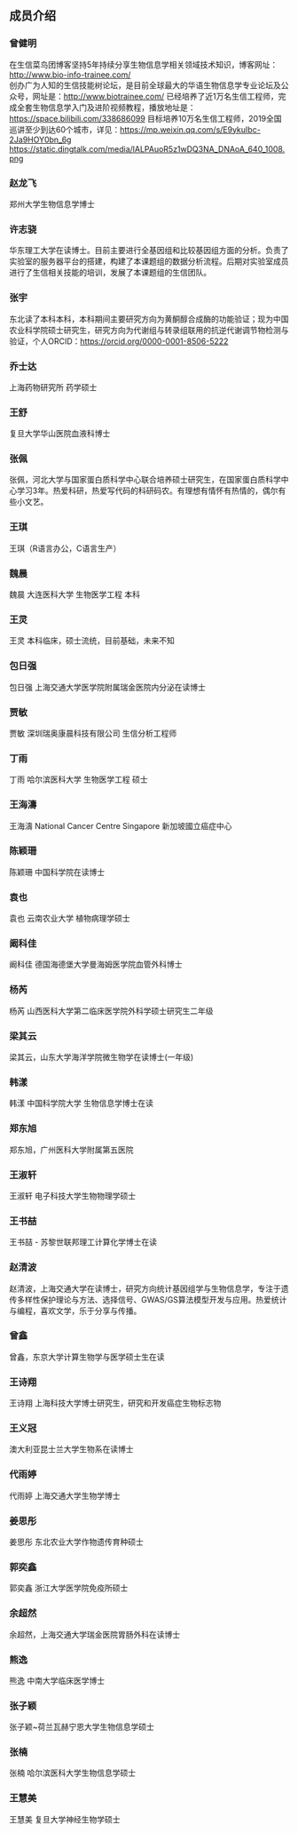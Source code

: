 ## 成员介绍  
### 曾健明  
在生信菜鸟团博客坚持5年持续分享生物信息学相关领域技术知识，博客网址：http://www.bio-info-trainee.com/  
创办广为人知的生信技能树论坛，是目前全球最大的华语生物信息学专业论坛及公众号，网址是：http://www.biotrainee.com/ 
已经培养了近1万名生信工程师，完成全套生物信息学入门及进阶视频教程，播放地址是：https://space.bilibili.com/338686099 
目标培养10万名生信工程师，2019全国巡讲至少到达60个城市，详见：https://mp.weixin.qq.com/s/E9ykuIbc-2Ja9HOY0bn_6g  
https://static.dingtalk.com/media/lALPAuoR5z1wDQ3NA_DNAoA_640_1008.png
  
### 赵龙飞  
郑州大学生物信息学博士  
### 许志骁  
华东理工大学在读博士。目前主要进行全基因组和比较基因组方面的分析。负责了实验室的服务器平台的搭建，构建了本课题组的数据分析流程。后期对实验室成员进行了生信相关技能的培训，发展了本课题组的生信团队。  
### 张宇  
东北读了本科本科，本科期间主要研究方向为黄酮醇合成酶的功能验证；现为中国农业科学院硕士研究生，研究方向为代谢组与转录组联用的抗逆代谢调节物检测与验证，个人ORCID：https://orcid.org/0000-0001-8506-5222  
### 乔士达  
上海药物研究所 药学硕士  
### 王舒  
复旦大学华山医院血液科博士  
### 张佩  
张佩，河北大学与国家蛋白质科学中心联合培养硕士研究生，在国家蛋白质科学中心学习3年。热爱科研，热爱写代码的科研码农。有理想有情怀有热情的，偶尔有些小文艺。  
### 王琪  
王琪（R语言办公，C语言生产）  
### 魏晨  
魏晨 大连医科大学 生物医学工程 本科  
### 王灵  
王灵 本科临床，硕士流统，目前基础，未来不知  
### 包日强  
包日强 上海交通大学医学院附属瑞金医院内分泌在读博士  
### 贾敏  
贾敏 深圳瑞奥康晨科技有限公司 生信分析工程师  
### 丁雨  
丁雨 哈尔滨医科大学 生物医学工程 硕士  
### 王海濤  
王海濤 National Cancer Centre Singapore 新加坡國立癌症中心  
### 陈颖珊  
陈颖珊 中国科学院在读博士  
### 袁也  
袁也  云南农业大学   植物病理学硕士  
### 阚科佳  
阚科佳 德国海德堡大学曼海姆医学院血管外科博士  
### 杨芮  
杨芮 山西医科大学第二临床医学院外科学硕士研究生二年级  
### 梁其云  
梁其云，山东大学海洋学院微生物学在读博士(一年级)  
### 韩漾  
韩漾 中国科学院大学 生物信息学博士在读  
### 郑东旭  
郑东旭，广州医科大学附属第五医院  
### 王淑轩  
王淑轩 电子科技大学生物物理学硕士  
### 王书喆  
王书喆 - 苏黎世联邦理工计算化学博士在读  
### 赵清波  
赵清波，上海交通大学在读博士，研究方向统计基因组学与生物信息学，专注于遗传多样性保护理论与方法、选择信号、GWAS/GS算法模型开发与应用。热爱统计与编程，喜欢文学，乐于分享与传播。  
### 曾鑫  
曾鑫，东京大学计算生物学与医学硕士生在读  
### 王诗翔  
王诗翔 上海科技大学博士研究生，研究和开发癌症生物标志物  
### 王义冠  
澳大利亚昆士兰大学生物系在读博士  
### 代雨婷  
代雨婷 上海交通大学生物学博士  
### 姜思彤  
姜思彤   东北农业大学作物遗传育种硕士  
### 郭奕鑫  
郭奕鑫 浙江大学医学院免疫所硕士  
### 余超然  
余超然，上海交通大学瑞金医院胃肠外科在读博士  
### 熊逸  
熊逸 中南大学临床医学博士  
### 张子颖  
张子颖~荷兰瓦赫宁恩大学生物信息学硕士  
### 张楠  
张楠 哈尔滨医科大学生物信息学硕士  
### 王慧美  
王慧美 复旦大学神经生物学硕士  
